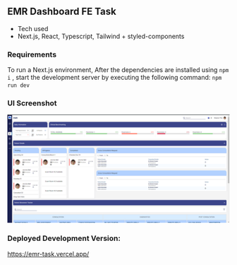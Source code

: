 ## EMR Dashboard FE Task

- Tech used
- Next.js, React, Typescript, Tailwind + styled-components

### Requirements

To run a Next.js environment, After the dependencies are installed using `npm i` , start the development server by executing the following command:
`npm run dev`

### UI Screenshot

![UI SS](./public/ss.png)

### Deployed Development Version:

https://emr-task.vercel.app/

